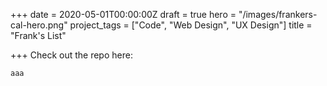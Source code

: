 +++
date = 2020-05-01T00:00:00Z
draft = true
hero = "/images/frankers-cal-hero.png"
project_tags = ["Code", "Web Design", "UX Design"]
title = "Frank's List"

+++
Check out the repo here:

    aaa